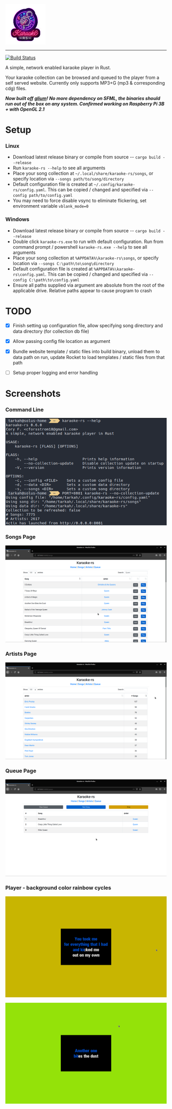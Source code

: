 <a href="assets/logo.png">
    <img src="assets/logo.png" width="25%" />
</a>

---

[![Build Status](https://dev.azure.com/cforsstrom18/karaoke-rs/_apis/build/status/tarkah.karaoke-rs?branchName=master)](https://dev.azure.com/cforsstrom18/karaoke-rs/_build/latest?definitionId=1&branchName=master)

A simple, network enabled karaoke player in Rust. 

Your karaoke collection can be browsed and queued to the player from a self served website. Currently only supports MP3+G (mp3 & corresponding cdg) files.

**_Now built off [glium](https://github.com/tomaka/glium)! No more dependency on SFML, the binaries should run out of the box on any system. Confirmed working on Raspberry Pi 3B + with OpenGL 2.1_**


# Setup
### Linux
- Download latest release binary or compile from source -- `cargo build --release`
- Run `karaoke-rs --help` to see all arguments
- Place your song collection at `~/.local/share/karaoke-rs/songs`, or specify location via `--songs path/to/song/directory`
- Default configuration file is created at `~/.config/karaoke-rs/config.yaml`. This can be copied / changed and specified via `--config path/to/config.yaml`
- You may need to force disable vsync to eliminate flickering, set environment variable `vblank_mode=0`

### Windows
- Download latest release binary or compile from source -- `cargo build --release`
- Double click `karaoke-rs.exe` to run with default configuration. Run from command prompt / powershell `karaoke-rs.exe --help` to see all arguments
- Place your song collection at `%APPDATA%\karaoke-rs\songs`, or specify location via `--songs C:\path\to\song\directory`
- Default configuration file is created at `%APPDATA%\karaoke-rs\config.yaml`. This can be copied / changed and specified via `--config C:\path\to\config.yaml`
- Ensure all paths supplied via argument are absolute from the root of the applicable drive. Relative paths appear to cause program to crash

# TODO
- [x] Finish setting up configuration file, allow specifying song directory and data directory (for collection db file)
- [x] Allow passing config file location as argument
- [x] Bundle website template / static files into build binary, unload them to data path on run, update Rocket to load templates / static files from that path
- [ ] Setup proper logging and error handling


# Screenshots

### Command Line
![cli](/screenshots/cli.png?raw=true)

### Songs Page
![songs](/screenshots/songs.png?raw=true)

### Artists Page
![artists](/screenshots/artists.png?raw=true)

### Queue Page
![queue](/screenshots/queue.png?raw=true)

### Player - background color rainbow cycles
![player1](/screenshots/player_1.png?raw=true)

![player2](/screenshots/player_2.png?raw=true)
